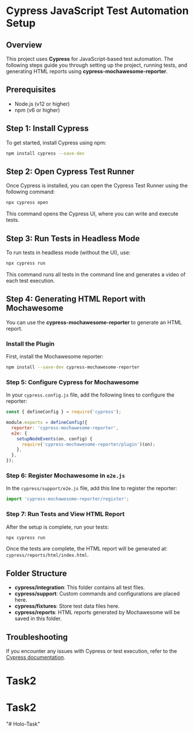 
# Cypress JavaScript Test Automation Setup

## Overview
This project uses **Cypress** for JavaScript-based test automation. The following steps guide you through setting up the project, running tests, and generating HTML reports using **cypress-mochawesome-reporter**.

## Prerequisites
- Node.js (v12 or higher)
- npm (v6 or higher)

## Step 1: Install Cypress
To get started, install Cypress using npm:

```bash
npm install cypress --save-dev
```

## Step 2: Open Cypress Test Runner
Once Cypress is installed, you can open the Cypress Test Runner using the following command:

```bash
npx cypress open
```

This command opens the Cypress UI, where you can write and execute tests.

## Step 3: Run Tests in Headless Mode
To run tests in headless mode (without the UI), use:

```bash
npx cypress run
```

This command runs all tests in the command line and generates a video of each test execution.

## Step 4: Generating HTML Report with Mochawesome
You can use the **cypress-mochawesome-reporter** to generate an HTML report.

### Install the Plugin
First, install the Mochawesome reporter:

```bash
npm install --save-dev cypress-mochawesome-reporter
```

### Step 5: Configure Cypress for Mochawesome

In your `cypress.config.js` file, add the following lines to configure the reporter:

```javascript
const { defineConfig } = require('cypress');

module.exports = defineConfig({
  reporter: 'cypress-mochawesome-reporter',
  e2e: {
    setupNodeEvents(on, config) {
      require('cypress-mochawesome-reporter/plugin')(on);
    },
  },
});
```

### Step 6: Register Mochawesome in `e2e.js`
In the `cypress/support/e2e.js` file, add this line to register the reporter:

```javascript
import 'cypress-mochawesome-reporter/register';
```

### Step 7: Run Tests and View HTML Report

After the setup is complete, run your tests:

```bash
npx cypress run
```

Once the tests are complete, the HTML report will be generated at: `cypress/reports/html/index.html`.

## Folder Structure
- **cypress/integration**: This folder contains all test files.
- **cypress/support**: Custom commands and configurations are placed here.
- **cypress/fixtures**: Store test data files here.
- **cypress/reports**: HTML reports generated by Mochawesome will be saved in this folder.

## Troubleshooting
If you encounter any issues with Cypress or test execution, refer to the [Cypress documentation](https://docs.cypress.io/).

# Task2
# Task2
"# Holo-Task" 
